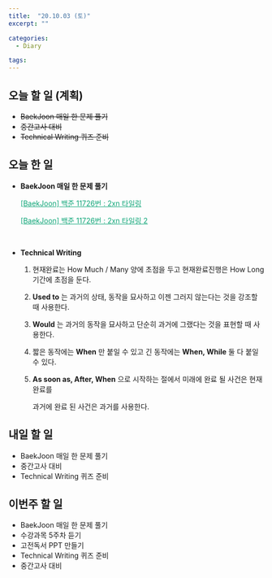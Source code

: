 ```yaml
---
title:  "20.10.03 (토)"
excerpt: ""

categories:
  - Diary

tags:
---
```


## 오늘 할 일 (계획)

- ~~BaekJoon 매일 한 문제 풀기~~
- ~~중간고사 대비~~
- ~~Technical Writing 퀴즈 준비~~

## 오늘 한 일

- **BaekJoon 매일 한 문제 풀기**

  <a href="https://nam-ki-bok.github.io/baekjoon/Baek_2xN/" style="color:#0FA678">[BaekJoon] 백준 11726번 : 2xn 타일링</a>

  <a href="https://nam-ki-bok.github.io/baekjoon/Baek_2xN2/" style="color:#0FA678">[BaekJoon] 백준 11726번 : 2xn 타일링 2</a>

  <br>

- **Technical Writing**

  1. 현재완료는 How Much / Many 양에 초점을 두고 현재완료진행은 How Long 기간에 초점을 둔다.

  2. **Used to** 는 과거의 상태, 동작을 묘사하고 이젠 그러지 않는다는 것을 강조할 때 사용한다.

  3. **Would** 는 과거의 동작을 묘사하고 단순히 과거에 그랬다는 것을 표현할 때 사용한다.

  4. 짧은 동작에는 **When** 만 붙일 수 있고 긴 동작에는 **When, While** 둘 다 붙일 수 있다.

  5. **As soon as, After, When** 으로 시작하는 절에서 미래에 완료 될 사건은 현재 완료를

     과거에 완료 된 사건은 과거를 사용한다.

## 내일 할 일

- BaekJoon 매일 한 문제 풀기
- 중간고사 대비
- Technical Writing 퀴즈 준비

## 이번주 할 일

- BaekJoon 매일 한 문제 풀기
- 수강과목 5주차 듣기
- 고전독서 PPT 만들기
- Technical Writing 퀴즈 준비
- 중간고사 대비

<br>